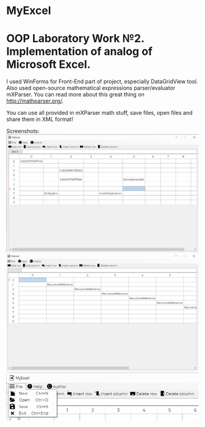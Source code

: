 # MyExcel
# OOP Laboratory Work №2. Implementation of analog of Microsoft Excel.  

I used WinForms for Front-End part of project, especially DataGridView tool. Also used open-source mathematical expressions parser/evaluator mXParser. You can read more about this great thing on http://mathparser.org/.

You can use all provided in mXParser math stuff, save files, open files and share them in XML format!

Screenshots:
![](Screenshots/Screenshot1.png)
![](Screenshots/Screenshot2.png)
![](Screenshots/Screenshot3.png)
